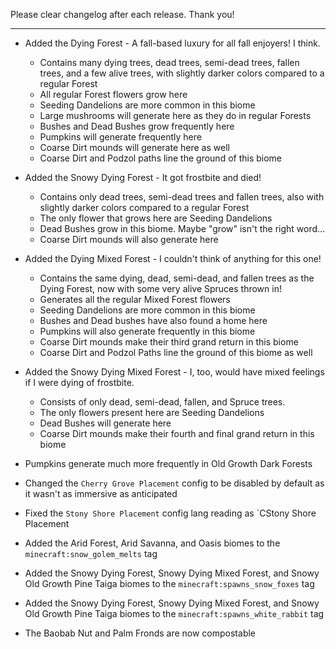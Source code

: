 Please clear changelog after each release.
Thank you!

-----------------
- Added the Dying Forest - A fall-based luxury for all fall enjoyers! I think.
  - Contains many dying trees, dead trees, semi-dead trees, fallen trees, and a few alive trees, with slightly darker colors compared to a regular Forest
  - All regular Forest flowers grow here
  - Seeding Dandelions are more common in this biome
  - Large mushrooms will generate here as they do in regular Forests
  - Bushes and Dead Bushes grow frequently here
  - Pumpkins will generate frequently here
  - Coarse Dirt mounds will generate here as well
  - Coarse Dirt and Podzol paths line the ground of this biome

- Added the Snowy Dying Forest - It got frostbite and died!
  - Contains only dead trees, semi-dead trees and fallen trees, also with slightly darker colors compared to a regular Forest
  - The only flower that grows here are Seeding Dandelions
  - Dead Bushes grow in this biome. Maybe "grow" isn't the right word...
  - Coarse Dirt mounds will also generate here

- Added the Dying Mixed Forest - I couldn't think of anything for this one!
  - Contains the same dying, dead, semi-dead, and fallen trees as the Dying Forest, now with some very alive Spruces thrown in!
  - Generates all the regular Mixed Forest flowers
  - Seeding Dandelions are more common in this biome
  - Bushes and Dead bushes have also found a home here
  - Pumpkins will also generate frequently in this biome
  - Coarse Dirt mounds make their third grand return in this biome
  - Coarse Dirt and Podzol Paths line the ground of this biome as well

- Added the Snowy Dying Mixed Forest - I, too, would have mixed feelings if I were dying of frostbite.
  - Consists of only dead, semi-dead, fallen, and Spruce trees.
  - The only flowers present here are  Seeding Dandelions
  - Dead Bushes will generate here
  - Coarse Dirt mounds make their fourth and final grand return in this biome

- Pumpkins generate much more frequently in Old Growth Dark Forests
- Changed the `Cherry Grove Placement` config to be disabled by default as it wasn't as immersive as anticipated
- Fixed the `Stony Shore Placement` config lang reading as `CStony Shore Placement
- Added the Arid Forest, Arid Savanna, and Oasis biomes to the `minecraft:snow_golem_melts` tag
- Added the Snowy Dying Forest, Snowy Dying Mixed Forest, and Snowy Old Growth Pine Taiga biomes to the `minecraft:spawns_snow_foxes` tag
- Added the Snowy Dying Forest, Snowy Dying Mixed Forest, and Snowy Old Growth Pine Taiga biomes to the `minecraft:spawns_white_rabbit` tag
- The Baobab Nut and Palm Fronds are now compostable
